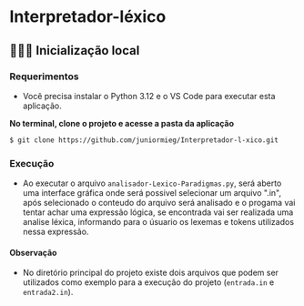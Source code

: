 # Interpretador-léxico
## 👨🏽‍💻 Inicialização local

### Requerimentos

- Você precisa instalar o Python 3.12 e o VS Code para executar esta aplicação.

**No terminal, clone o projeto e acesse a pasta da aplicação**

```bash
$ git clone https://github.com/juniormieg/Interpretador-l-xico.git
```
### Execução
- Ao executar o arquivo ``analisador-Lexico-Paradigmas.py``, será aberto uma interface gráfica onde será possivel selecionar um arquivo ".in", após selecionado o conteudo do arquivo será analisado e o progama vai tentar achar uma expressão lógica, se encontrada vai ser realizada uma analise léxica, informando para o úsuario os lexemas e tokens utilizados nessa expressão.

#### Observação
- No diretório principal do projeto existe dois arquivos que podem ser utilizados como exemplo para a execução do projeto (``entrada.in`` e ``entrada2.in``).
